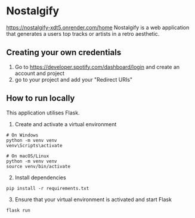  # Nostalgify
 https://nostalgify-xdt5.onrender.com/home
 Nostalgify is a web application that generates a users top tracks or artists in a retro aesthetic. 

 ## Creating your own credentials
 1. Go to https://developer.spotify.com/dashboard/login and create an account and  project
 2. go to your project and add your "Redirect URIs" 

 ## How to run locally
 This application utilises Flask. 
 1. Create and activate a virtual environment
```
# On Windows
python -m venv venv
venv\Scripts\activate

# On macOS/Linux
python -m venv venv
source venv/bin/activate
```
  2. Install dependencies
  ```
  pip install -r requirements.txt
  ```
  3. Ensure that your virtual environment is activated and start Flask
  ```
  flask run
  ```
